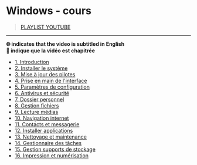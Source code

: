# Windows - cours

> [PLAYLIST YOUTUBE](https://www.youtube.com/playlist?list=PLrSOXFDHBtfFl6k7dLGdm3vrqYufjpwBw)

---

**🌐 indicates that the video is subtitled in English**<br>
**🔢 indique que la vidéo est chapitrée**

+ [1. Introduction](https://www.youtube.com/watch?v=llfX-7RNwDM)
+ [2. Installer le système](https://www.youtube.com/watch?v=kKoOjrNzhtQ)
+ [3. Mise à jour des pilotes](https://www.youtube.com/watch?v=1svnME_vEao)
+ [4. Prise en main de l'interface](https://www.youtube.com/watch?v=y7a521VyWQ4)
+ [5. Paramètres de configuration](https://www.youtube.com/watch?v=c88NIKuGVCIs)
+ [6. Antivirus et sécurité](https://www.youtube.com/watch?v=9nvNGk-JA0A)
+ [7. Dossier personnel](https://www.youtube.com/watch?v=z_AMq3vB--M)
+ [8. Gestion fichiers](https://www.youtube.com/watch?v=crdv_xEBnAI)
+ [9. Lecture médias](https://www.youtube.com/watch?v=-q2eSc_mtx8)
+ [10. Navigation internet](https://www.youtube.com/watch?v=qGEfu-gokrM)
+ [11. Contacts et messagerie](https://www.youtube.com/watch?v=uCADqSUp0CQ)
+ [12. Installer applications](https://www.youtube.com/watch?v=DGN6lX7rcU0)
+ [13. Nettoyage et maintenance](https://www.youtube.com/watch?v=md-2nQlpQEo)
+ [14. Gestionnaire des tâches](https://www.youtube.com/watch?v=0AA0eOGKcDc)
+ [15. Gestion supports de stockage](https://www.youtube.com/watch?v=2lf7zkxMuOE)
+ [16. Impression et numérisation](#)
